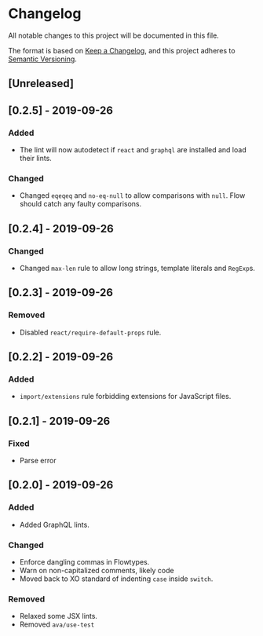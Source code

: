# Changelog

All notable changes to this project will be documented in this file.

The format is based on [Keep a Changelog](https://keepachangelog.com/en/1.0.0/),
and this project adheres to [Semantic Versioning](https://semver.org/spec/v2.0.0.html).

## [Unreleased]

## [0.2.5] - 2019-09-26
### Added
- The lint will now autodetect if `react` and `graphql` are installed and load
  their lints.
### Changed
- Changed `eqeqeq` and `no-eq-null` to allow comparisons with `null`. Flow should
  catch any faulty comparisons.

## [0.2.4] - 2019-09-26
### Changed
- Changed `max-len` rule to allow long strings, template literals and `RegExp`s.

## [0.2.3] - 2019-09-26
### Removed
- Disabled `react/require-default-props` rule.

## [0.2.2] - 2019-09-26
### Added
- `import/extensions` rule forbidding extensions for JavaScript files.

## [0.2.1] - 2019-09-26
### Fixed
- Parse error

## [0.2.0] - 2019-09-26
### Added
- Added GraphQL lints.

### Changed
- Enforce dangling commas in Flowtypes.
- Warn on non-capitalized comments, likely code
- Moved back to XO standard of indenting `case` inside `switch`.

### Removed
- Relaxed some JSX lints.
- Removed `ava/use-test`

